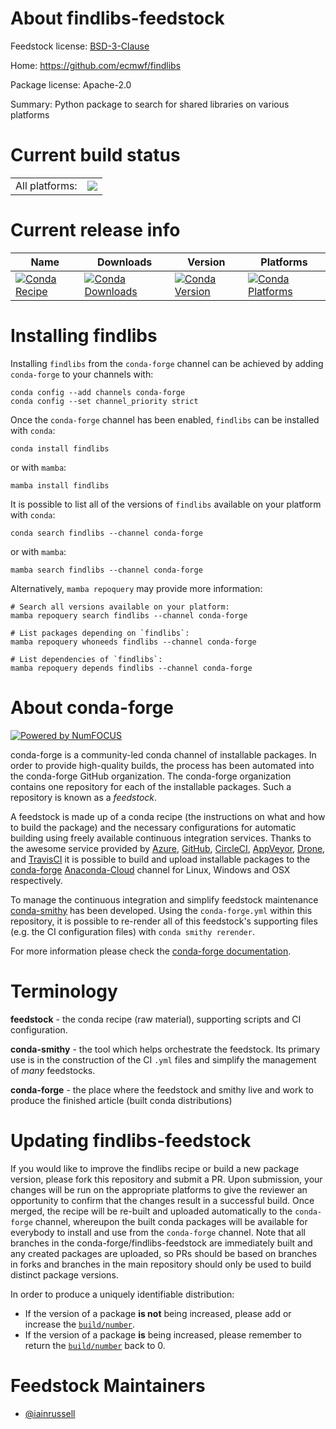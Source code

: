 About findlibs-feedstock
========================

Feedstock license: [BSD-3-Clause](https://github.com/conda-forge/findlibs-feedstock/blob/main/LICENSE.txt)

Home: https://github.com/ecmwf/findlibs

Package license: Apache-2.0

Summary: Python package to search for shared libraries on various platforms

Current build status
====================


<table><tr><td>All platforms:</td>
    <td>
      <a href="https://dev.azure.com/conda-forge/feedstock-builds/_build/latest?definitionId=14649&branchName=main">
        <img src="https://dev.azure.com/conda-forge/feedstock-builds/_apis/build/status/findlibs-feedstock?branchName=main">
      </a>
    </td>
  </tr>
</table>

Current release info
====================

| Name | Downloads | Version | Platforms |
| --- | --- | --- | --- |
| [![Conda Recipe](https://img.shields.io/badge/recipe-findlibs-green.svg)](https://anaconda.org/conda-forge/findlibs) | [![Conda Downloads](https://img.shields.io/conda/dn/conda-forge/findlibs.svg)](https://anaconda.org/conda-forge/findlibs) | [![Conda Version](https://img.shields.io/conda/vn/conda-forge/findlibs.svg)](https://anaconda.org/conda-forge/findlibs) | [![Conda Platforms](https://img.shields.io/conda/pn/conda-forge/findlibs.svg)](https://anaconda.org/conda-forge/findlibs) |

Installing findlibs
===================

Installing `findlibs` from the `conda-forge` channel can be achieved by adding `conda-forge` to your channels with:

```
conda config --add channels conda-forge
conda config --set channel_priority strict
```

Once the `conda-forge` channel has been enabled, `findlibs` can be installed with `conda`:

```
conda install findlibs
```

or with `mamba`:

```
mamba install findlibs
```

It is possible to list all of the versions of `findlibs` available on your platform with `conda`:

```
conda search findlibs --channel conda-forge
```

or with `mamba`:

```
mamba search findlibs --channel conda-forge
```

Alternatively, `mamba repoquery` may provide more information:

```
# Search all versions available on your platform:
mamba repoquery search findlibs --channel conda-forge

# List packages depending on `findlibs`:
mamba repoquery whoneeds findlibs --channel conda-forge

# List dependencies of `findlibs`:
mamba repoquery depends findlibs --channel conda-forge
```


About conda-forge
=================

[![Powered by
NumFOCUS](https://img.shields.io/badge/powered%20by-NumFOCUS-orange.svg?style=flat&colorA=E1523D&colorB=007D8A)](https://numfocus.org)

conda-forge is a community-led conda channel of installable packages.
In order to provide high-quality builds, the process has been automated into the
conda-forge GitHub organization. The conda-forge organization contains one repository
for each of the installable packages. Such a repository is known as a *feedstock*.

A feedstock is made up of a conda recipe (the instructions on what and how to build
the package) and the necessary configurations for automatic building using freely
available continuous integration services. Thanks to the awesome service provided by
[Azure](https://azure.microsoft.com/en-us/services/devops/), [GitHub](https://github.com/),
[CircleCI](https://circleci.com/), [AppVeyor](https://www.appveyor.com/),
[Drone](https://cloud.drone.io/welcome), and [TravisCI](https://travis-ci.com/)
it is possible to build and upload installable packages to the
[conda-forge](https://anaconda.org/conda-forge) [Anaconda-Cloud](https://anaconda.org/)
channel for Linux, Windows and OSX respectively.

To manage the continuous integration and simplify feedstock maintenance
[conda-smithy](https://github.com/conda-forge/conda-smithy) has been developed.
Using the ``conda-forge.yml`` within this repository, it is possible to re-render all of
this feedstock's supporting files (e.g. the CI configuration files) with ``conda smithy rerender``.

For more information please check the [conda-forge documentation](https://conda-forge.org/docs/).

Terminology
===========

**feedstock** - the conda recipe (raw material), supporting scripts and CI configuration.

**conda-smithy** - the tool which helps orchestrate the feedstock.
                   Its primary use is in the construction of the CI ``.yml`` files
                   and simplify the management of *many* feedstocks.

**conda-forge** - the place where the feedstock and smithy live and work to
                  produce the finished article (built conda distributions)


Updating findlibs-feedstock
===========================

If you would like to improve the findlibs recipe or build a new
package version, please fork this repository and submit a PR. Upon submission,
your changes will be run on the appropriate platforms to give the reviewer an
opportunity to confirm that the changes result in a successful build. Once
merged, the recipe will be re-built and uploaded automatically to the
`conda-forge` channel, whereupon the built conda packages will be available for
everybody to install and use from the `conda-forge` channel.
Note that all branches in the conda-forge/findlibs-feedstock are
immediately built and any created packages are uploaded, so PRs should be based
on branches in forks and branches in the main repository should only be used to
build distinct package versions.

In order to produce a uniquely identifiable distribution:
 * If the version of a package **is not** being increased, please add or increase
   the [``build/number``](https://docs.conda.io/projects/conda-build/en/latest/resources/define-metadata.html#build-number-and-string).
 * If the version of a package **is** being increased, please remember to return
   the [``build/number``](https://docs.conda.io/projects/conda-build/en/latest/resources/define-metadata.html#build-number-and-string)
   back to 0.

Feedstock Maintainers
=====================

* [@iainrussell](https://github.com/iainrussell/)


